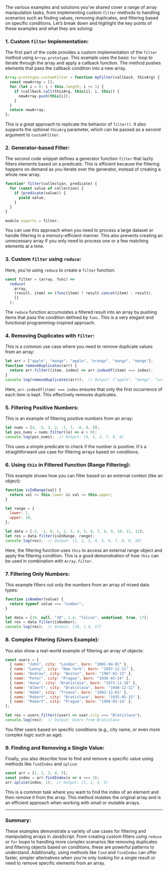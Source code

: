 The various examples and solutions you've shared cover a range of array manipulation tasks, from implementing custom `filter` methods to handling scenarios such as finding values, removing duplicates, and filtering based on specific conditions. Let’s break down and highlight the key points of these examples and what they are solving:

### 1. **Custom `filter` Implementation**:

The first part of the code provides a custom implementation of the `filter` method using `Array.prototype`. This example uses the basic `for` loop to iterate through the array and apply a callback function. The method pushes elements that pass the callback condition into a new array.

```javascript
Array.prototype.customFilter = function myFilter(callback, thisArg) {
  const newArray = [];
  for (let i = 0; i < this.length; i += 1) {
    if (callback.call(thisArg, this[i], i, this)) {
      newArray.push(this[i]);
    }
  }
  return newArray;
};
```

This is a great approach to replicate the behavior of `filter()`. It also supports the optional `thisArg` parameter, which can be passed as a second argument to `customFilter`.

### 2. **Generator-based Filter**:

The second code snippet defines a generator function `filter` that lazily filters elements based on a predicate. This is efficient because the filtering happens on demand as you iterate over the generator, instead of creating a whole new array.

```javascript
function* filter(collection, predicate) {
  for (const value of collection) {
    if (predicate(value)) {
      yield value;
    }
  }
}

module.exports = filter;
```

You can use this approach when you need to process a large dataset or handle filtering in a memory-efficient manner. This also prevents creating an unnecessary array if you only need to process one or a few matching elements at a time.

### 3. **Custom `filter` using `reduce`**:

Here, you're using `reduce` to create a `filter` function:

```javascript
const filter = (array, func) =>
  reduce(
    array,
    (result, item) => (func(item) ? result.concat(item) : result),
    []
  );
```

The `reduce` function accumulates a filtered result into an array by pushing items that pass the condition defined by `func`. This is a very elegant and functional programming-inspired approach.

### 4. **Removing Duplicates with `filter`**:

This is a common use case where you need to remove duplicate values from an array:

```javascript
let arr = ["apple", "mango", "apple", "orange", "mango", "mango"];
function removeDuplicates(arr) {
  return arr.filter((item, index) => arr.indexOf(item) === index);
}
console.log(removeDuplicates(arr));  // Output: ["apple", "mango", "orange"]
```

Here, `arr.indexOf(item) === index` ensures that only the first occurrence of each item is kept. This effectively removes duplicates.

### 5. **Filtering Positive Numbers**:

This is an example of filtering positive numbers from an array:

```javascript
let nums = [4, -5, 3, 2, -1, 7, -6, 8, 9];
let pos_nums = nums.filter((e) => e > 0);
console.log(pos_nums);  // Output: [4, 3, 2, 7, 8, 9]
```

This uses a simple predicate to check if the number is positive. It's a straightforward use case for filtering arrays based on conditions.

### 6. **Using `this` in Filtered Function (Range Filtering)**:

This example shows how you can filter based on an external context (like an object):

```javascript
function isInRange(val) {
  return val >= this.lower && val <= this.upper;
}

let range = {
  lower: 1,
  upper: 10,
};

let data = [-2, -1, 0, 1, 2, 3, 4, 5, 6, 7, 8, 9, 10, 11, 12];
let res = data.filter(isInRange, range);
console.log(res);  // Output: [1, 2, 3, 4, 5, 6, 7, 8, 9, 10]
```

Here, the filtering function uses `this` to access an external range object and apply the filtering condition. This is a good demonstration of how `this` can be used in combination with `Array.filter`.

### 7. **Filtering Only Numbers**:

This example filters out only the numbers from an array of mixed data types:

```javascript
function isNumber(value) {
  return typeof value === "number";
}

let data = [10, null, "30", 1.4, "falcon", undefined, true, 17];
let res = data.filter(isNumber);
console.log(res);  // Output: [10, 1.4, 17]
```

### 8. **Complex Filtering (Users Example)**:

You also show a real-world example of filtering an array of objects:

```javascript
const users = [
  { name: "John", city: "London", born: "2001-04-01" },
  { name: "Lenny", city: "New York", born: "1997-12-11" },
  { name: "Andrew", city: "Boston", born: "1987-02-22" },
  { name: "Peter", city: "Prague", born: "1936-03-24" },
  { name: "Anna", city: "Bratislava", born: "1973-11-18" },
  { name: "Albert", city: "Bratislava", born: "1940-12-11" },
  { name: "Adam", city: "Trnava", born: "1983-12-01" },
  { name: "Robert", city: "Bratislava", born: "1935-05-15" },
  { name: "Robert", city: "Prague", born: "1998-03-14" },
];

let res = users.filter((user) => user.city === "Bratislava");
console.log(res);  // Output: Users from Bratislava
```

You filter users based on specific conditions (e.g., city name, or even more complex logic such as age).

### 9. **Finding and Removing a Single Value**:

Finally, you also describe how to find and remove a specific value using methods like `findIndex` and `splice`:

```javascript
const arr = [1, 2, 3, 4, 5];
const index = arr.findIndex(x => x === 3);
arr.splice(index, 1);  // Output: [1, 2, 4, 5]
```

This is a common task where you want to find the index of an element and then remove it from the array. This method mutates the original array and is an efficient approach when working with small or mutable arrays.

---

### Summary:

These examples demonstrate a variety of use cases for filtering and manipulating arrays in JavaScript. From creating custom filters using `reduce` or `for` loops to handling more complex scenarios like removing duplicates and filtering objects based on conditions, these are powerful patterns to understand. Additionally, using methods like `find` and `findIndex` can offer faster, simpler alternatives when you're only looking for a single result or need to remove specific elements from an array.